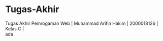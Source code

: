 # Tugas-Akhir
Tugas Akhir Pemrogaman Web | Muhammad Arifin Hakim | 2000018126 | Kelas C | <br />
ada
